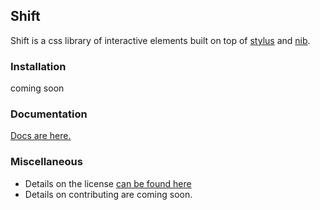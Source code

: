 Shift
----

Shift is a css library of interactive elements built on top of [stylus](https://github.com/LearnBoost/stylus) and [nib](http://visionmedia.github.io/nib/).

### Installation

coming soon

### Documentation

<a href="http://rhythnic.github.io/shift/">Docs are here.</a>

### Miscellaneous

- Details on the license [can be found here](license.md)
- Details on contributing are coming soon.